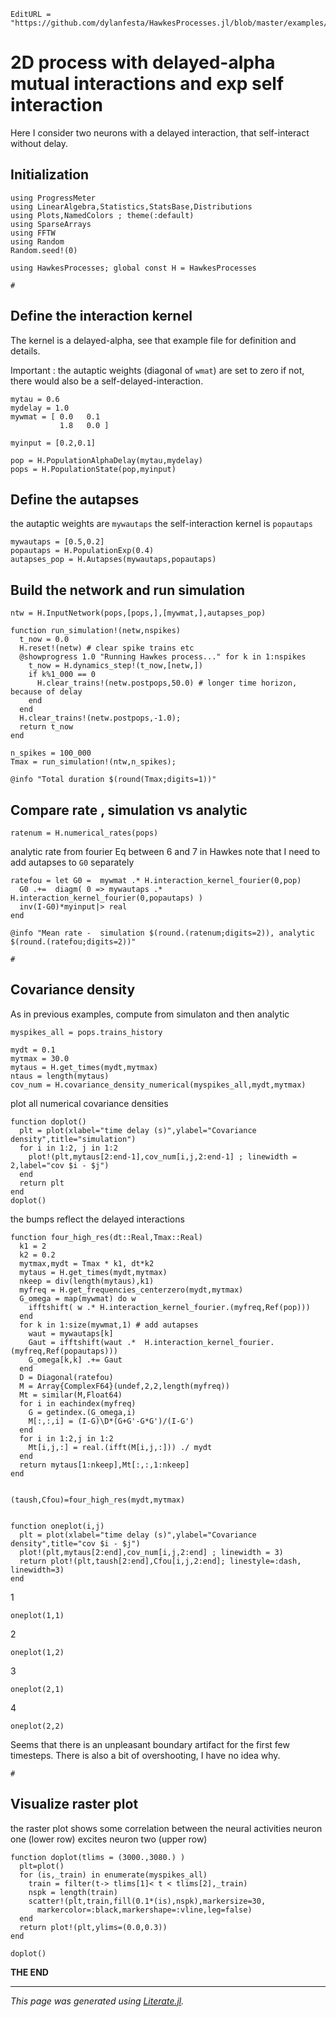 ```@meta
EditURL = "https://github.com/dylanfesta/HawkesProcesses.jl/blob/master/examples/2d_delay_autapses.jl"
```

# 2D process with delayed-alpha mutual interactions and exp self interaction

Here I consider two neurons with a delayed interaction,
that self-interact without delay.

## Initialization

```@example 2d_delay_autapses
using ProgressMeter
using LinearAlgebra,Statistics,StatsBase,Distributions
using Plots,NamedColors ; theme(:default)
using SparseArrays
using FFTW
using Random
Random.seed!(0)

using HawkesProcesses; global const H = HawkesProcesses

#
```

## Define the interaction kernel
The kernel is a delayed-alpha, see that example file for definition and
details.

Important : the autaptic weights (diagonal of `wmat`) are set to zero
if not, there would also be a self-delayed-interaction.

```@example 2d_delay_autapses
mytau = 0.6
mydelay = 1.0
mywmat = [ 0.0   0.1
           1.8   0.0 ]

myinput = [0.2,0.1]

pop = H.PopulationAlphaDelay(mytau,mydelay)
pops = H.PopulationState(pop,myinput)
```

## Define the autapses
the autaptic weights are `mywautaps`
the self-interaction kernel is `popautaps`

```@example 2d_delay_autapses
mywautaps = [0.5,0.2]
popautaps = H.PopulationExp(0.4)
autapses_pop = H.Autapses(mywautaps,popautaps)
```

## Build the network and run simulation

```@example 2d_delay_autapses
ntw = H.InputNetwork(pops,[pops,],[mywmat,],autapses_pop)

function run_simulation!(netw,nspikes)
  t_now = 0.0
  H.reset!(netw) # clear spike trains etc
  @showprogress 1.0 "Running Hawkes process..." for k in 1:nspikes
    t_now = H.dynamics_step!(t_now,[netw,])
    if k%1_000 == 0
      H.clear_trains!(netw.postpops,50.0) # longer time horizon, because of delay
    end
  end
  H.clear_trains!(netw.postpops,-1.0);
  return t_now
end

n_spikes = 100_000
Tmax = run_simulation!(ntw,n_spikes);

@info "Total duration $(round(Tmax;digits=1))"
```

## Compare rate , simulation vs analytic

```@example 2d_delay_autapses
ratenum = H.numerical_rates(pops)
```

analytic rate from fourier Eq between 6 and  7 in Hawkes
note that I need to add autapses to `G0` separately

```@example 2d_delay_autapses
ratefou = let G0 =  mywmat .* H.interaction_kernel_fourier(0,pop)
  G0 .+=  diagm( 0 => mywautaps .* H.interaction_kernel_fourier(0,popautaps) )
  inv(I-G0)*myinput|> real
end

@info "Mean rate -  simulation $(round.(ratenum;digits=2)), analytic  $(round.(ratefou;digits=2))"

#
```

## Covariance density
As in previous examples, compute from simulaton and then analytic

```@example 2d_delay_autapses
myspikes_all = pops.trains_history

mydt = 0.1
myτmax = 30.0
mytaus = H.get_times(mydt,myτmax)
ntaus = length(mytaus)
cov_num = H.covariance_density_numerical(myspikes_all,mydt,myτmax)
```

plot all numerical covariance densities

```@example 2d_delay_autapses
function doplot()
  plt = plot(xlabel="time delay (s)",ylabel="Covariance density",title="simulation")
  for i in 1:2, j in 1:2
    plot!(plt,mytaus[2:end-1],cov_num[i,j,2:end-1] ; linewidth = 2,label="cov $i - $j")
  end
  return plt
end
doplot()
```

the bumps reflect the delayed interactions

```@example 2d_delay_autapses
function four_high_res(dt::Real,Tmax::Real)
  k1 = 2
  k2 = 0.2
  myτmax,mydt = Tmax * k1, dt*k2
  mytaus = H.get_times(mydt,myτmax)
  nkeep = div(length(mytaus),k1)
  myfreq = H.get_frequencies_centerzero(mydt,myτmax)
  G_omega = map(mywmat) do w
    ifftshift( w .* H.interaction_kernel_fourier.(myfreq,Ref(pop)))
  end
  for k in 1:size(mywmat,1) # add autapses
    waut = mywautaps[k]
    Gaut = ifftshift(waut .*  H.interaction_kernel_fourier.(myfreq,Ref(popautaps)))
    G_omega[k,k] .+= Gaut
  end
  D = Diagonal(ratefou)
  M = Array{ComplexF64}(undef,2,2,length(myfreq))
  Mt = similar(M,Float64)
  for i in eachindex(myfreq)
    G = getindex.(G_omega,i)
    M[:,:,i] = (I-G)\D*(G+G'-G*G')/(I-G')
  end
  for i in 1:2,j in 1:2
    Mt[i,j,:] = real.(ifft(M[i,j,:])) ./ mydt
  end
  return mytaus[1:nkeep],Mt[:,:,1:nkeep]
end


(taush,Cfou)=four_high_res(mydt,myτmax)


function oneplot(i,j)
  plt = plot(xlabel="time delay (s)",ylabel="Covariance density",title="cov $i - $j")
  plot!(plt,mytaus[2:end],cov_num[i,j,2:end] ; linewidth = 3)
  return plot!(plt,taush[2:end],Cfou[i,j,2:end]; linestyle=:dash, linewidth=3)
end
```

1

```@example 2d_delay_autapses
oneplot(1,1)
```

2

```@example 2d_delay_autapses
oneplot(1,2)
```

3

```@example 2d_delay_autapses
oneplot(2,1)
```

4

```@example 2d_delay_autapses
oneplot(2,2)
```

Seems that there is an unpleasant boundary artifact for the first few timesteps.
There is also a bit of overshooting, I have no idea why.

```@example 2d_delay_autapses
#
```

## Visualize raster plot
the raster plot shows some correlation between the neural activities
neuron one (lower row) excites neuron two (upper row)

```@example 2d_delay_autapses
function doplot(tlims = (3000.,3080.) )
  plt=plot()
  for (is,_train) in enumerate(myspikes_all)
    train = filter(t-> tlims[1]< t < tlims[2],_train)
    nspk = length(train)
    scatter!(plt,train,fill(0.1*(is),nspk),markersize=30,
      markercolor=:black,markershape=:vline,leg=false)
  end
  return plot!(plt,ylims=(0.0,0.3))
end

doplot()
```

**THE END**

---

*This page was generated using [Literate.jl](https://github.com/fredrikekre/Literate.jl).*

